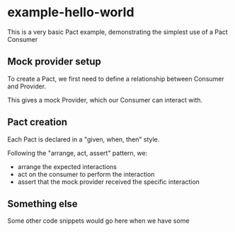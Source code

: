 # example-hello-world

This is a very basic Pact example, demonstrating the simplest use of a Pact Consumer

## Mock provider setup

To create a Pact, we first need to define a relationship between Consumer and Provider.

This gives a mock Provider, which our Consumer can interact with.

<!-- Annotated code block - Setting up the mock Provider -->

## Pact creation

Each Pact is declared in a "given, when, then" style.

Following the "arrange, act, assert" pattern, we:

- arrange the expected interactions
- act on the consumer to perform the interaction
- assert that the mock provider received the specific interaction

<!-- Annotated code block - Defining the pact, and calling the consumer -->

## Something else

Some other code snippets would go here when we have some

<!-- Annotated code block - Something else -->
